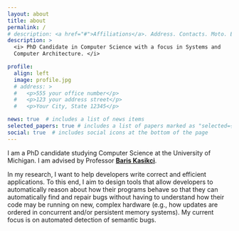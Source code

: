 ```yaml
---
layout: about
title: about
permalink: /
# description: <a href="#">Affiliations</a>. Address. Contacts. Moto. Etc.
description: >
  <i> PhD Candidate in Computer Science with a focus in Systems and
  Computer Architecture. </i>

profile:
  align: left
  image: profile.jpg
  # address: >
  #   <p>555 your office number</p>
  #   <p>123 your address street</p>
  #   <p>Your City, State 12345</p>

news: true  # includes a list of news items
selected_papers: true # includes a list of papers marked as "selected={true}"
social: true  # includes social icons at the bottom of the page
---
```


<!--
Write your biography here. Tell the world about yourself. Link to your favorite [subreddit](http://reddit.com){:target="\_blank"}. You can put a picture in, too. The code is already in, just name your picture `prof_pic.jpg` and put it in the `img/` folder.

Put your address / P.O. box / other info right below your picture. You can also disable any these elements by editing `profile` property of the YAML header of your `_pages/about.md`. Edit `_bibliography/papers.bib` and Jekyll will render your [publications page](/al-folio/publications/) automatically.

Link to your social media connections, too. This theme is set up to use [Font Awesome icons](http://fortawesome.github.io/Font-Awesome/){:target="\_blank"} and [Academicons](https://jpswalsh.github.io/academicons/){:target="\_blank"}, like the ones below. Add your Facebook, Twitter, LinkedIn, Google Scholar, or just disable all of them. -->


I am a PhD candidate studying Computer Science at the University of
Michigan. I am advised by Professor [**Baris Kasikci**][baris-homepage].

In my research, I want to help developers write correct and efficient applications.
To this end, I aim to design tools that allow developers to automatically reason
about how their programs behave so that they can automatically find and repair bugs without
having to understand how their code may be running on new, complex hardware (e.g.,
how updates are ordered in concurrent and/or persistent memory systems). My
current focus is on automated detection of semantic bugs.

[baris-homepage]: https://web.eecs.umich.edu/~barisk/